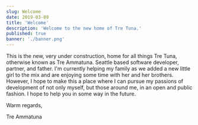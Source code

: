 ```yaml
---
slug: Welcome
date: 2019-03-09
title: 'Welcome'
description: 'Welcome to the new home of Tre Tuna.'
published: true
banner: './banner.png'
---
```


This is the new, very under construction, home for all things Tre Tuna, otherwise
known as Tre Ammatuna. Seattle based software developer, partner, and father.
I'm currently helping my family as we added a new little girl to the mix and are
enjoying some time with her and her brothers. However, I hope to make this a place
where I can pursue my passions of development of not only myself, but those around
me, in an open and public fashion. I hope to help you in some way in the future.

Warm regards,

Tre Ammatuna
